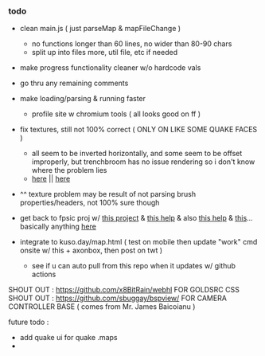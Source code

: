 ### todo
 - clean main.js ( just parseMap & mapFileChange )
   - no functions longer than 60 lines, no wider than 80-90 chars
   - split up into files more, util file, etc if needed

 - make progress functionality cleaner w/o hardcode vals
 
 - go thru any remaining comments

 - make loading/parsing & running faster
   - profile site w chromium tools ( all looks good on ff )

 - fix textures, still not 100% correct ( ONLY ON LIKE SOME QUAKE FACES )
   - all seem to be inverted horizontally, and some seem to be offset improperly, but trenchbroom has no issue rendering so i don't know where the problem lies
   - [here](https://github.com/TrenchBroom/TrenchBroom/blob/master/common/src/mdl/UVCoordSystem.h) || [here](https://github.com/TrenchBroom/TrenchBroom/blob/master/common/src/mdl/MapFormat.cpp)
 - ^^ texture problem may be result of not parsing brush properties/headers, not 100% sure though

 - get back to fpsic proj w/ [this project](https://github.com/2lag/three) & [this help](https://github.com/sbuggay/bspview/blob/master/spec/hlbsp.md) & also [this help](https://valvedev.info/guides/accelerating-map-compiles-in-quake-based-engines/) & [this](https://valvedev.info/guides/what-goes-into-compiling-a-source-map/)... basically anything [here](https://valvedev.info/guides/)

 - integrate to kuso.day/map.html ( test on mobile then update "work" cmd onsite w/ this + axonbox, then post on twt )
   - see if u can auto pull from this repo when it updates w/ github actions


SHOUT OUT : https://github.com/x8BitRain/webhl FOR GOLDSRC CSS
SHOUT OUT : https://github.com/sbuggay/bspview/ FOR CAMERA CONTROLLER BASE ( comes from Mr. James Baicoianu )

future todo :
 - add quake ui for quake .maps
 - 